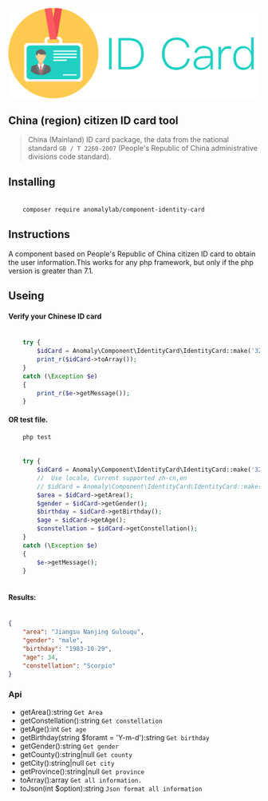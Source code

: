 
<p align="center"><a href="https://anomaly.org.cn" target="_blank">
    <img src="id-card.svg">
</a></p>

China (region) citizen ID card tool
------------------------

>  China (Mainland) ID card package, the data from the national standard `GB / T 2260-2007` (People's Republic of China administrative divisions code standard).  

## Installing

```bash

    composer require anomalylab/component-identity-card
```


## Instructions
A component based on People's Republic of China citizen ID card to obtain the user information.This works for any php framework, but only if the php version is greater than 7.1.

## Useing

#### Verify your Chinese ID card
```php

    try {
        $idCard = Anomaly\Component\IdentityCard\IdentityCard::make('32010619831029081');
        print_r($idCard->toArray());
    }
    catch (\Exception $e)
    {
        print_r($e->getMessage());
    }


```

#### OR test file.
```bash
    php test
```


```php

    try {
        $idCard = Anomaly\Component\IdentityCard\IdentityCard::make('320106198310290811', 'en');
        //  Use locale, Current supported zh-cn,en
        // $idCard = Anomaly\Component\IdentityCard\IdentityCard::make('320106198310290811', 'zh-cn');
        $area = $idCard->getArea();
        $gender = $idCard->getGender();
        $birthday = $idCard->getBirthday();
        $age = $idCard->getAge();
        $constellation = $idCard->getConstellation();
    }
    catch (\Exception $e)
    {
        $e->getMessage();
    }
        


```


#### Results:
```json

{
    "area": "Jiangsu Nanjing Gulouqu",
    "gender": "male",
    "birthday": "1983-10-29",
    "age": 34,
    "constellation": "Scorpio"
}
```

### Api
- getArea():string `Get Area`
- getConstellation():string `Get constellation`
- getAge():int `Get age`
- getBirthday(string $foramt = 'Y-m-d'):string `Get birthday`
- getGender():string `Get gender`
- getCounty():string|null `Get county`
- getCity():string|null `Get city`
- getProvince():string|null `Get province`
- toArray():array `Get all information.`
- toJson(int $option):string `Json format all information`
